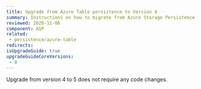 ```yaml
---
title: Upgrade from Azure Table persistence to Version 4
summary: Instructions on how to migrate from Azure Storage Persistence v3 to Azure Table Persistence version 4
reviewed: 2020-11-06
component: ASP
related:
 - persistence/azure-table
redirects:
isUpgradeGuide: true
upgradeGuideCoreVersions:
 - 8
---
```


Upgrade from version 4 to 5 does not require any code changes.
